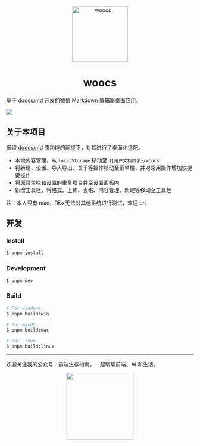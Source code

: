 <div align="center">
  <img src="https://cloud-minapp-47803.cloud.ifanrusercontent.com/1tvAaMjiUvbKRhX7.png" width="150" height="150" alt="woocs" />

  <h1>woocs</h1>
</div>

基于 [doocs/md](https://github.com/doocs/md) 开发的微信 Markdown 编辑器桌面应用。

![](https://cloud-minapp-47803.cloud.ifanrusercontent.com/1tvAeEyU14WC5WqH.png)

## 关于本项目

保留 [doocs/md](https://github.com/doocs/md) 原功能的前提下，对其进行了桌面化适配。

* 本地内容管理，从 `localStorage` 移动至 `${用户文档目录}/woocs`
* 将新建、设置、导入导出、关于等操作移动至菜单栏，并对常用操作增加快捷键操作
* 将原菜单栏和设置的重复项合并至设置面板内
* 新增工具栏，将格式、上传、表格、内容管理、新建等移动至工具栏

注：本人只有 mac，所以无法对其他系统进行测试，欢迎 pr。

## 开发

### Install

```bash
$ pnpm install
```

### Development

```bash
$ pnpm dev
```

### Build

```bash
# For windows
$ pnpm build:win

# For macOS
$ pnpm build:mac

# For Linux
$ pnpm build:linux
```

---

欢迎关注我的公众号：前端生存指南，一起聊聊前端、AI 和生活。

<div align="center">
  <img src="https://cloud-minapp-47803.cloud.ifanrusercontent.com/1tvAM68Cvrx3bfLR.jpg" style="width: 180px;">
</div>